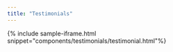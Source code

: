 ```yaml
---
title: "Testimonials"
---
```


{% include sample-iframe.html snippet="components/testimonials/testimonial.html"%}